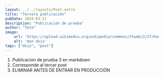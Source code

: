 ```yaml
---
layout: ../../layouts/Post.astro
title: "Tercera publicación"
pubDate: 2024-03-11
description: "Publicación de prueba"
author: "Tete"
image:
    url: 'https://upload.wikimedia.org/wikipedia/commons/thumb/2/2f/Komei_Juku_mon.svg/1081px-Komei_Juku_mon.svg.png'
    alt: 'mon dojo'
tags: ["dojo", "post"]
---
```

1. Publicación de prueba  3 en markdown
2. Corresponde al tercer post
3. ELIMINAR ANTES DE ENTRAR EN PRODUCCIÓN